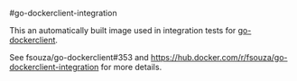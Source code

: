 #go-dockerclient-integration

This an automatically built image used in integration tests for
[go-dockerclient](http://github.com/fsouza/go-dockerclient/).

See fsouza/go-dockerclient#353 and
https://hub.docker.com/r/fsouza/go-dockerclient-integration for more details.
